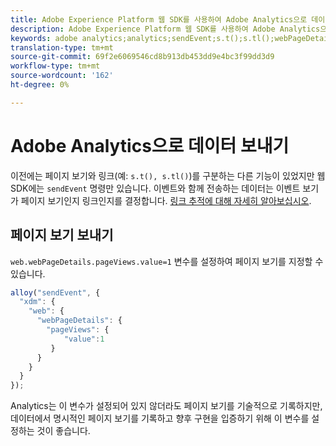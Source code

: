 ```yaml
---
title: Adobe Experience Platform 웹 SDK를 사용하여 Adobe Analytics으로 데이터 보내기
description: Adobe Experience Platform 웹 SDK를 사용하여 Adobe Analytics으로 데이터를 전송하는 방법에 대해 알아봅니다.
keywords: adobe analytics;analytics;sendEvent;s.t();s.tl();webPageDetails;pageViews;webInteraction;페이지 보기;링크 추적;링크;추적 링크;클릭 컬렉션;클릭 컬렉션;adobe analytics;sendEvent;s.tl();webPageDetails;webInteraction;webInteraction;페이지 보기;
translation-type: tm+mt
source-git-commit: 69f2e6069546cd8b913db453dd9e4bc3f99dd3d9
workflow-type: tm+mt
source-wordcount: '162'
ht-degree: 0%

---
```



# Adobe Analytics으로 데이터 보내기

이전에는 페이지 보기와 링크(예: `s.t(), s.tl()`)를 구분하는 다른 기능이 있었지만 웹 SDK에는 `sendEvent` 명령만 있습니다. 이벤트와 함께 전송하는 데이터는 이벤트 보기가 페이지 보기인지 링크인지를 결정합니다. [링크 추적에 대해 자세히 알아보십시오](../track-links.md).

## 페이지 보기 보내기

`web.webPageDetails.pageViews.value=1` 변수를 설정하여 페이지 보기를 지정할 수 있습니다.

```javascript
alloy("sendEvent", {
  "xdm": {
    "web": {
      "webPageDetails": {
        "pageViews": {
            "value":1
         }
      }
    }
  }
});
```

Analytics는 이 변수가 설정되어 있지 않더라도 페이지 보기를 기술적으로 기록하지만, 데이터에서 명시적인 페이지 보기를 기록하고 향후 구현을 입증하기 위해 이 변수를 설정하는 것이 좋습니다.
